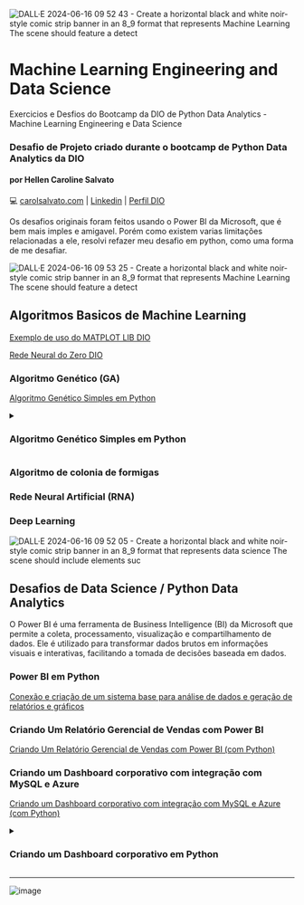 
![DALL·E 2024-06-16 09 52 43 - Create a horizontal black and white noir-style comic strip banner in an 8_9 format that represents Machine Learning  The scene should feature a detect](https://github.com/carolhcs/ML-Engineering-Data-Science/assets/14095834/cc78d52b-01ac-419a-a0fa-363f66de0e79)

# Machine Learning Engineering and Data Science
Exercicios e Desfios do Bootcamp da DIO de Python Data Analytics - Machine Learning Engineering e Data Science
### Desafio de Projeto criado durante o bootcamp de Python Data Analytics da DIO
#### por Hellen Caroline Salvato
💻 [carolsalvato.com](https://carolsalvato.com) | [Linkedin](www.linkedin.com/in/hellencarolinesalvato) | [Perfil DIO](https://www.dio.me/users/carol_lgl) 

Os desafios originais foram feitos usando o Power BI da Microsoft, que é bem mais imples e amigavel. Porém como existem varias limitações relacionadas a ele, resolvi refazer meu desafio em python, como uma forma de me desafiar.



![DALL·E 2024-06-16 09 53 25 - Create a horizontal black and white noir-style comic strip banner in an 8_9 format that represents Machine Learning  The scene should feature a detect](https://github.com/carolhcs/ML-Engineering-Data-Science/assets/14095834/ffc133d8-bc43-42c4-af03-eab23b349f1f)

## Algoritmos Basicos de Machine Learning
[Exemplo de uso do MATPLOT LIB DIO](https://github.com/carolhcs/ML-Engineering-Data-Science/blob/main/Projeto_ML_01_DIO.ipynb)

[Rede Neural do Zero DIO](https://github.com/carolhcs/ML-Engineering-Data-Science/blob/main/Rede_Neural_do_Zero_DIO.ipynb)

### Algoritmo Genético (GA)
[Algoritmo Genético Simples em Python](https://github.com/carolhcs/ML-Engineering-Data-Science/blob/main/Basic_GA.ipynb)

<details>
    <summary><h3>Algoritmo Genético Simples em Python</h3></summary>

### Algoritmo Genético Simples em Python

#### 🧬 Introdução aos Algoritmos Genéticos
Um algoritmo genético (AG) é uma técnica de busca heurística inspirada no processo de evolução natural. Ele é usado para encontrar soluções aproximadas para problemas de otimização e pesquisa.

#### 🛠️ Instalação de Bibliotecas Necessárias

```python
# 📦 Instalando bibliotecas necessárias
!pip install numpy
```

#### 🧩 Importação de Bibliotecas

```python
# 📚 Importando bibliotecas necessárias
import numpy as np
import random
```

#### 🧬 Funções de Auxílio

```python
# 🛠️ Funções de auxílio

# Função de fitness para avaliar a adequação de uma solução
def fitness_function(individual):
    return sum(individual)  # Exemplo simples: soma dos elementos do indivíduo

# Função para criar um indivíduo
def create_individual(length):
    return [random.randint(0, 1) for _ in range(length)]

# Função para criar uma população inicial
def create_population(size, length):
    return [create_individual(length) for _ in range(size)]
```

#### 👫 Seleção Natural

```python
# 👫 Seleção natural

# Função para selecionar indivíduos com base em sua aptidão (fitness)
def select(population, fitnesses, num_to_select):
    fitnesses = np.array(fitnesses)
    probabilities = fitnesses / fitnesses.sum()
    selected_indices = np.random.choice(len(population), size=num_to_select, p=probabilities)
    return [population[i] for i in selected_indices]
```

#### 🔄 Crossover e Mutação

```python
# 🔄 Crossover e mutação

# Função de crossover (cruzamento) de dois indivíduos
def crossover(parent1, parent2):
    crossover_point = random.randint(1, len(parent1) - 1)
    child1 = parent1[:crossover_point] + parent2[crossover_point:]
    child2 = parent2[:crossover_point] + parent1[crossover_point:]
    return child1, child2

# Função de mutação de um indivíduo
def mutate(individual, mutation_rate=0.01):
    for i in range(len(individual)):
        if random.random() < mutation_rate:
            individual[i] = 1 - individual[i]  # Inverte o bit
    return individual
```

#### 🌱 Evolução da População

```python
# 🌱 Evolução da população

# Função principal para evoluir a população
def genetic_algorithm(pop_size, ind_length, generations, mutation_rate):
    population = create_population(pop_size, ind_length)
    
    for generation in range(generations):
        # Calculando a aptidão (fitness) de cada indivíduo
        fitnesses = [fitness_function(individual) for individual in population]
        
        # Seleção natural
        selected = select(population, fitnesses, pop_size // 2)
        
        # Criando a próxima geração
        next_generation = []
        while len(next_generation) < pop_size:
            parent1, parent2 = random.sample(selected, 2)
            child1, child2 = crossover(parent1, parent2)
            next_generation.append(mutate(child1, mutation_rate))
            if len(next_generation) < pop_size:
                next_generation.append(mutate(child2, mutation_rate))
        
        population = next_generation
        
        # Melhor indivíduo da geração atual
        best_individual = max(population, key=fitness_function)
        print(f'Geração {generation + 1}: Melhor Fitness = {fitness_function(best_individual)}')
    
    return best_individual
```

#### 🚀 Executando o Algoritmo

```python
# 🚀 Executando o algoritmo genético

pop_size = 100  # Tamanho da população
ind_length = 10  # Tamanho de cada indivíduo (número de genes)
generations = 50  # Número de gerações
mutation_rate = 0.01  # Taxa de mutação

best_solution = genetic_algorithm(pop_size, ind_length, generations, mutation_rate)
print('Melhor solução encontrada:', best_solution)
```

### 📊 Conclusão
Este código implementa um algoritmo genético simples que pode ser adaptado para diversos tipos de problemas de otimização. Modificando a função de fitness e ajustando os parâmetros, você pode aplicar este algoritmo a problemas específicos em diferentes áreas.

</details>

### Algoritmo de colonia de formigas


### Rede Neural Artificial (RNA)


### Deep Learning




![DALL·E 2024-06-16 09 52 05 - Create a horizontal black and white noir-style comic strip banner in an 8_9 format that represents data science  The scene should include elements suc](https://github.com/carolhcs/ML-Engineering-Data-Science/assets/14095834/9fa620c5-d7cb-42f4-b712-59a1190fa45f)

## Desafios de Data Science / Python Data Analytics
O Power BI é uma ferramenta de Business Intelligence (BI) da Microsoft que permite a coleta, processamento, visualização e compartilhamento de dados. Ele é utilizado para transformar dados brutos em informações visuais e interativas, facilitando a tomada de decisões baseada em dados. 

### Power BI em Python
[Conexão e criação de um sistema base para análise de dados e geração de relatórios e gráficos](https://github.com/carolhcs/ML-Engineering-Data-Science/blob/main/PowerBI_Python.ipynb)

### Criando Um Relatório Gerencial de Vendas com Power BI
[Criando Um Relatório Gerencial de Vendas com Power BI (com Python)](https://github.com/carolhcs/ML-Engineering-Data-Science/blob/main/PowerBI_Python_01.ipynb)

### Criando um Dashboard corporativo com integração com MySQL e Azure

[Criando um Dashboard corporativo com integração com MySQL e Azure (com Python)](https://github.com/carolhcs/ML-Engineering-Data-Science/blob/main/PowerBI_Python_02.ipynb)

<details>
    <summary><h3>Criando um Dashboard corporativo em Python</h3></summary>
As ferramentas principais utilizadas são:

- **MySQL**: Para o banco de dados.
- **SQLAlchemy**: Para conexão ao banco de dados MySQL.
- **Pandas**: Para manipulação de dados.
- **Dash**: Para criar o dashboard web interativo.
- **Plotly**: Para visualização de dados.

### 1. Criando uma Instância do MySQL na Azure

Primeiro, é necessário criar uma instância do MySQL no Azure. Este passo envolve configurações no portal do Azure e não pode ser feito diretamente por código Python. Consulte a [documentação oficial](https://docs.microsoft.com/en-us/azure/mysql/quickstart-create-mysql-server-database-portal) para instruções detalhadas.

### 2. Explorando o Recurso - Instância do MySQL

Depois de criar a instância, você deve configurar os detalhes de conexão (host, user, password, database).

### 3. Se Conectando ao Banco de Dados com Cloud Shell

Para testar a conexão ao banco de dados, utilize o Azure Cloud Shell com comandos como:

```shell
mysql -h your-server.mysql.database.azure.com -u your-username@your-server -p
```

### 4. Criando Regra no Firewall na Azure para Acesso ao Banco de Dados

Configure uma regra no firewall para permitir conexões do seu IP. Isso pode ser feito através do portal do Azure na seção de configurações do banco de dados MySQL.

### 5. Conectando ao MySQL no Azure Utilizando Workbench

Teste a conexão utilizando o MySQL Workbench ou outro cliente de banco de dados para garantir que está tudo funcionando.

### 6. Integrando Power BI com MySQL na Azure

Vamos traduzir esta etapa para Python, integrando nosso banco de dados MySQL com um dashboard criado com Dash.

### Passo a Passo em Python

#### Conectando ao Banco de Dados MySQL

Instale as bibliotecas necessárias:
```bash
pip install pandas sqlalchemy dash plotly
```

```python
import pandas as pd
from sqlalchemy import create_engine

# Configurar a string de conexão ao MySQL no Azure
db_user = 'your-username@your-server'
db_password = 'your-password'
db_host = 'your-server.mysql.database.azure.com'
db_name = 'your-database-name'

connection_string = f'mysql+pymysql://{db_user}:{db_password}@{db_host}/{db_name}'
engine = create_engine(connection_string)

# Ler dados do banco de dados
query = "SELECT * FROM your_table"
df = pd.read_sql(query, engine)
```

#### Criando o Dashboard com Dash

```python
import dash
import dash_core_components as dcc
import dash_html_components as html
from dash.dependencies import Input, Output
import plotly.express as px

app = dash.Dash(__name__)

# Layout do dashboard
app.layout = html.Div([
    html.H1("Dashboard Corporativo"),
    dcc.Dropdown(
        id='filter-dropdown',
        options=[{'label': item, 'value': item} for item in df['your_column'].unique()],
        value=df['your_column'].unique()[0]
    ),
    dcc.Graph(id='example-graph')
])

# Callback para atualizar o gráfico com base no filtro selecionado
@app.callback(
    Output('example-graph', 'figure'),
    [Input('filter-dropdown', 'value')]
)
def update_graph(selected_value):
    filtered_df = df[df['your_column'] == selected_value]
    fig = px.bar(filtered_df, x='x_column', y='y_column', title='Seu Gráfico')
    return fig

if __name__ == '__main__':
    app.run_server(debug=True)
```

### Considerações Finais

Para um deployment em produção, considere utilizar serviços de hospedagem que suportem aplicações Python, como Heroku, AWS, ou Azure App Service. Certifique-se de proteger suas credenciais e seguir boas práticas de segurança ao configurar sua aplicação e banco de dados.

</details>

----------------------------------------------------------------

![image](https://github.com/carolhcs/ML-Engineering-Data-Science/assets/14095834/56963b32-0d4d-44fc-b58d-a77387ee3e55)


